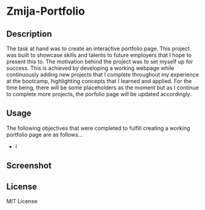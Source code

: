 # Zmija-Portfolio

## Description
The task at hand was to create an interactive portfolio page. This project was built to showcase skills and talents to future employers that I hope to present this to. The motivation behind the project was to set myself up for success. This is achieved by developing a working webpage while continuously adding new projects that I complete throughout my experience at the bootcamp, highlighting concepts that I learned and applied. For the time being, there will be some placeholders as the moment but as I continue to complete more projects, the porfolio page will be updated accordingly.

## Usage
The following objectives that were completed to fulfill creating a working portfolio page are as follows...
* l

## Screenshot

## License
MIT License